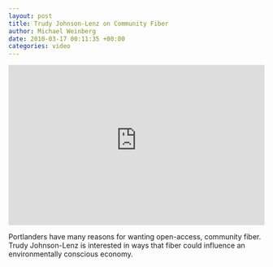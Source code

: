 ```yaml
---
layout: post
title: Trudy Johnson-Lenz on Community Fiber
author: Michael Weinberg
date: 2010-03-17 00:11:35 +00:00
categories: video
---
```

<iframe width="100%" height="315" src="https://www.youtube-nocookie.com/embed/M9N-9YvKz5I?rel=0" frameborder="0" gesture="media" allow="encrypted-media" allowfullscreen></iframe>

Portlanders have many reasons for wanting open-access, community fiber. Trudy Johnson-Lenz is interested in ways that fiber could influence an environmentally conscious economy.
